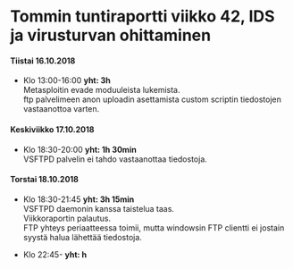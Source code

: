 # Tommin tuntiraportti viikko 42, IDS ja virusturvan ohittaminen

#### Tiistai 16.10.2018
* Klo 13:00-16:00 **yht: 3h**  
Metasploitin evade moduuleista lukemista.  
ftp palvelimeen anon uploadin asettamista custom scriptin tiedostojen vastaanottoa varten.  

#### Keskiviikko 17.10.2018
* Klo 18:30-20:00 **yht: 1h 30min**  
VSFTPD palvelin ei tahdo vastaanottaa tiedostoja.  

#### Torstai 18.10.2018
* Klo 18:30-21:45 **yht: 3h 15min**  
VSFTPD daemonin kanssa taistelua taas.  
Viikkoraportin palautus.  
FTP yhteys periaatteessa toimii, mutta windowsin FTP clientti ei jostain syystä halua lähettää tiedostoja.  
  
* Klo 22:45- **yht: h**  

